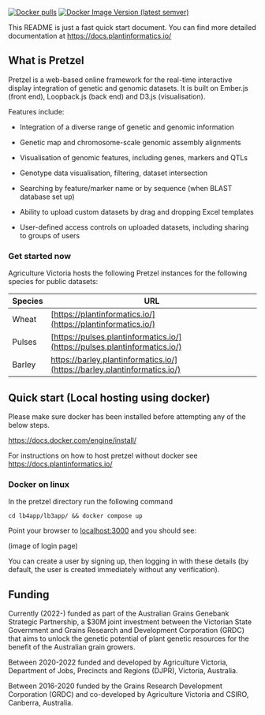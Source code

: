 [![Docker pulls](https://img.shields.io/docker/pulls/plantinformaticscollaboration/pretzel.svg?logo=docker&style=for-the-badge)](https://hub.docker.com/r/plantinformaticscollaboration/pretzel)
[![Docker Image Version  (latest semver)](https://img.shields.io/docker/v/plantinformaticscollaboration/pretzel.svg?logo=docker&style=for-the-badge)](https://hub.docker.com/r/plantinformaticscollaboration/pretzel)

This README is just a fast quick start document. You can find more detailed documentation at https://docs.plantinformatics.io/

## What is Pretzel

Pretzel is a web-based online framework for the real-time interactive display integration of genetic and genomic datasets. It is built on Ember.js (front end), Loopback.js (back end) and D3.js (visualisation).

Features include:

- Integration of a diverse range of genetic and genomic information

- Genetic map and chromosome-scale genomic assembly alignments

- Visualisation of genomic features, including genes, markers and QTLs

- Genotype data visualisation, filtering, dataset intersection

- Searching by feature/marker name or by sequence (when BLAST database set up)

- Ability to upload custom datasets  by drag and dropping Excel templates

- User-defined access controls on uploaded datasets, including sharing to groups of users

### Get started now

Agriculture Victoria hosts the following Pretzel instances for the following species for public datasets:

| Species | URL |
|--|--|
| Wheat | [https://plantinformatics.io/](https://plantinformatics.io/) |
| Pulses | [https://pulses.plantinformatics.io/](https://pulses.plantinformatics.io/) |
| Barley | https://barley.plantinformatics.io/](https://barley.plantinformatics.io/)  |

## Quick start (Local hosting using docker)

Please make sure docker has been installed before attempting any of the below steps.

https://docs.docker.com/engine/install/

For instructions on how to host pretzel without docker see https://docs.plantinformatics.io/

### Docker on linux

In the pretzel directory run the following command 

    cd lb4app/lb3app/ && docker compose up

Point your browser to [localhost:3000](http://localhost:3000/) and you should see:

(image of login page)

You can create a user by signing up, then logging in with these details (by default, the user is created immediately without any  verification).

## Funding

Currently (2022-) funded as part of the Australian Grains Genebank Strategic Partnership, a $30M joint investment between the Victorian State Government and Grains Research and Development Corporation (GRDC) that aims to unlock the genetic potential of plant genetic resources for the benefit of the Australian grain growers.

Between 2020-2022 funded and developed by Agriculture Victoria, Department of Jobs, Precincts and Regions (DJPR), Victoria, Australia.

Between 2016-2020 funded by the Grains Research Development Corporation (GRDC) and co-developed by Agriculture Victoria and CSIRO, Canberra, Australia.
